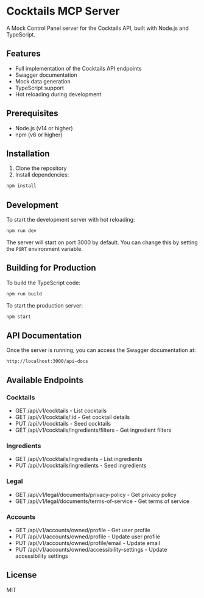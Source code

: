 # Cocktails MCP Server

A Mock Control Panel server for the Cocktails API, built with Node.js and TypeScript.

## Features

- Full implementation of the Cocktails API endpoints
- Swagger documentation
- Mock data generation
- TypeScript support
- Hot reloading during development

## Prerequisites

- Node.js (v14 or higher)
- npm (v6 or higher)

## Installation

1. Clone the repository
2. Install dependencies:
```bash
npm install
```

## Development

To start the development server with hot reloading:

```bash
npm run dev
```

The server will start on port 3000 by default. You can change this by setting the `PORT` environment variable.

## Building for Production

To build the TypeScript code:

```bash
npm run build
```

To start the production server:

```bash
npm start
```

## API Documentation

Once the server is running, you can access the Swagger documentation at:

```
http://localhost:3000/api-docs
```

## Available Endpoints

### Cocktails
- GET /api/v1/cocktails - List cocktails
- GET /api/v1/cocktails/:id - Get cocktail details
- PUT /api/v1/cocktails - Seed cocktails
- GET /api/v1/cocktails/ingredients/filters - Get ingredient filters

### Ingredients
- GET /api/v1/cocktails/ingredients - List ingredients
- PUT /api/v1/cocktails/ingredients - Seed ingredients

### Legal
- GET /api/v1/legal/documents/privacy-policy - Get privacy policy
- GET /api/v1/legal/documents/terms-of-service - Get terms of service

### Accounts
- GET /api/v1/accounts/owned/profile - Get user profile
- PUT /api/v1/accounts/owned/profile - Update user profile
- PUT /api/v1/accounts/owned/profile/email - Update email
- PUT /api/v1/accounts/owned/accessibility-settings - Update accessibility settings

## License

MIT 